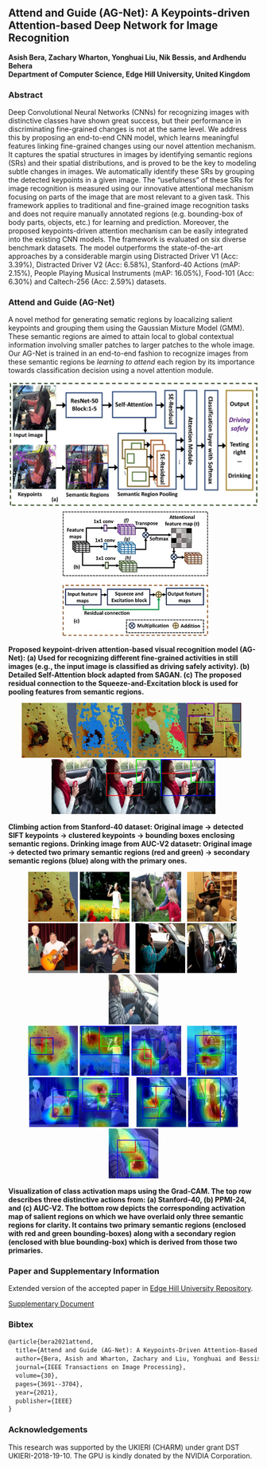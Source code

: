 ## Attend and Guide (AG-Net): A Keypoints-driven Attention-based Deep Network for Image Recognition 
**Asish Bera, Zachary Wharton, Yonghuai Liu, Nik Bessis, and Ardhendu Behera**<br/>
**Department of Computer Science, Edge Hill University, United Kingdom**

### Abstract
Deep Convolutional Neural Networks (CNNs) for recognizing images with distinctive classes have shown great success, but their performance in discriminating fine-grained changes is not at the same level. We address this by proposing an end-to-end CNN model, which learns meaningful features linking fine-grained changes using our novel attention mechanism. It captures the spatial structures in images by identifying semantic regions (SRs) and their spatial distributions, and is proved to be the key to modeling subtle changes in images. We automatically identify these SRs by grouping the detected keypoints in a given image. The “usefulness” of these SRs for image recognition is measured using our innovative attentional mechanism focusing on parts of the image that are most relevant to a given task. This framework applies to traditional and fine-grained image recognition tasks and does not require manually annotated regions (e.g. bounding-box of body parts, objects, etc.) for learning and prediction. Moreover, the proposed keypoints-driven attention mechanism can be easily integrated into the existing CNN models. The framework is evaluated on six diverse benchmark datasets. The model outperforms the state-of-the-art approaches by a considerable margin using Distracted Driver V1 (Acc: 3.39%), Distracted Driver V2 (Acc: 6.58%), Stanford-40 Actions (mAP: 2.15%), People Playing Musical Instruments (mAP: 16.05%), Food-101 (Acc: 6.30%) and Caltech-256 (Acc: 2.59%) datasets.

### Attend and Guide (AG-Net)
A novel method for generating sematic regions by loacalizing salient keypoints and grouping them using the Gaussian Mixture Model (GMM). These semantic regions are aimed to attain local to global contextual information involving smaller patches to larger patches to the whole image. Our AG-Net is trained in an end-to-end fashion to recognize images from these semantic regions be _learning to attend_ each region by its importance towards classification decision using a novel attention module. 

<p align="center">
<img src="1a.jpg"/>&nbsp;&nbsp;<img src="1B_C.jpg"/></p>

**Proposed keypoint-driven attention-based visual recognition model (AG-Net): (a) Used for recognizing different fine-grained activities in still images (e.g., the input image is classified as driving safely activity). (b) Detailed Self-Attention block adapted from SAGAN. (c) The proposed residual connection to the Squeeze-and-Excitation block is used for pooling features from semantic regions.**

<p align="center">
  <img src="1_climbing_288.jpg" alt="drawing" height="110"/><img src="2_sift_keypoints_climbing.jpg" alt="drawing" height="110"/><img src="3grp_keypoints_climbing.jpg" alt="drawing" height="110"/><img src="4_output_climbing.jpg" alt="drawing" height="110"/>&nbsp;&nbsp;<img src="Drinking_V2.jpg" alt="drawing" height="110"/><img src="Drinking_V2_PRs.jpg" alt="drawing" height="110"/><img src="Drinking_V2_SRs.jpg" alt="drawing" height="110"/></p>  

**Climbing action from Stanford-40 dataset: Original image &#8594; detected SIFT keypoints &#8594; clustered keypoints &#8594; bounding boxes enclosing semantic regions. Drinking image from AUC-V2 datasetr: Original image &#8594; detected two primary semantic regions (red and green) &#8594;  secondary semantic regions (blue) along with the
primary ones.**

<p align="center"><img src="1_climbing_288.jpg" alt="drawing" height="100"/>&nbsp;<img src="blowing_bubbles_155.jpg" alt="drawing" height="100"/>&nbsp;<img src="feeding_a_horse_064.jpg" alt="drawing" height="100"/>&nbsp;&nbsp;&nbsp;<img src="Norm_Play_Guitar_141_0.jpg" alt="drawing" height="100"/>&nbsp;<img src="Norm_With_Guitar_161_0.jpg" alt="drawing" height="100"/>&nbsp;<img src="Norm_Play_Violin_131_0.jpg" alt="drawing" height="100"/>&nbsp;&nbsp;&nbsp;<img src="C1_186_V2.jpg" alt="drawing" height="100"/>&nbsp;<img src="C1_197_V2.jpg" alt="drawing" height="100"/>&nbsp;<img src="C1_278_V2.jpg" alt="drawing" height="100"/><br/><img src="output1_6_climbing_288.jpg" alt="drawing" height="100"/>&nbsp;<img src="output0_6_blowing_bubbles_155.jpg" alt="drawing" height="100"/>&nbsp;<img src="output3_6_feeding_a_horse_064.jpg" alt="drawing" height="100"/>&nbsp;&nbsp;&nbsp;<img src="output1_5_Norm_Play_Guitar_141_0.jpg" alt="drawing" height="100"/>&nbsp;<img src="output6_7_Norm_With_Guitar_161_0.jpg" alt="drawing" height="100"/><img src="output3_5_Norm_Play_Violin_131_0.jpg" alt="drawing" height="100"/>&nbsp;&nbsp;&nbsp;&nbsp;<img src="output1_2_C1_186_V2.jpg" alt="drawing" height="100"/>&nbsp;<img src="output4_6_C1_197_V2.jpg" alt="drawing" height="100"/><img src="output2_3_C1_278_V2.jpg" alt="drawing" height="100"/></p>

**Visualization of class activation maps using the Grad-CAM. The top row describes three distinctive actions from: (a) Stanford-40, (b) PPMI-24, and (c) AUC-V2. The bottom row depicts the corresponding activation map of salient regions on which we have overlaid only three semantic regions for clarity. It contains two primary semantic regions (enclosed with red and green bounding-boxes) along with a secondary region (enclosed with blue bounding-box) which is derived from those two primaries.**

### Paper and Supplementary Information
Extended version of the accepted paper in [Edge Hill University Repository](https://research.edgehill.ac.uk/ws/files/37514277/IEEE_TIP_AG_Net.pdf).

[Supplementary Document](Supplementary-TIP-22638-2020.final.pdf)
### Bibtex
```markdown
@article{bera2021attend,
  title={Attend and Guide (AG-Net): A Keypoints-Driven Attention-Based Deep Network for Image Recognition},
  author={Bera, Asish and Wharton, Zachary and Liu, Yonghuai and Bessis, Nik and Behera, Ardhendu},
  journal={IEEE Transactions on Image Processing},
  volume={30},
  pages={3691--3704},
  year={2021},
  publisher={IEEE}
}
```

### Acknowledgements

This research was supported by the UKIERI (CHARM) under grant DST UKIERI-2018-19-10. The GPU is kindly donated by the NVIDIA Corporation.
